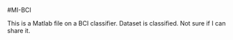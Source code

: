 #MI-BCI

This is a Matlab file on a BCI classifier. Dataset is classified. Not sure if I can share it.
